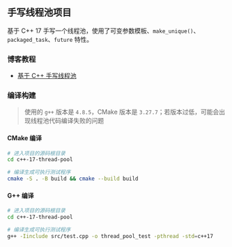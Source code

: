 ## 手写线程池项目

基于 C++ 17 手写一个线程池，使用了可变参数模板、`make_unique()`、`packaged_task`、`future` 特性。

### 博客教程

- [基于 C++ 手写线程池](https://www.techgrow.cn/posts/585aa296.html)

### 编译构建

> 使用的 `g++` 版本是 `4.8.5`，CMake 版本是 `3.27.7`；若版本过低，可能会出现线程池代码编译失败的问题

#### CMake 编译

``` sh
# 进入项目的源码根目录
cd c++-17-thread-pool

# 编译生成可执行测试程序
cmake -S . -B build && cmake --build build
```

#### G++ 编译

``` sh
# 进入项目的源码根目录
cd c++-17-thread-pool

# 编译生成可执行测试程序
g++ -Iinclude src/test.cpp -o thread_pool_test -pthread -std=c++17
```
